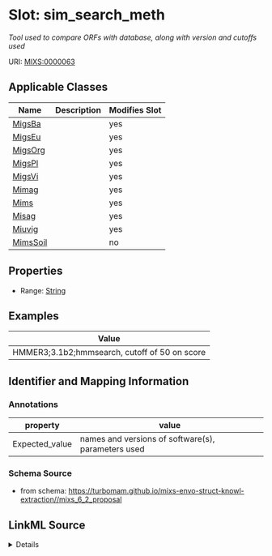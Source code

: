 # Slot: sim_search_meth


_Tool used to compare ORFs with database, along with version and cutoffs used_



URI: [MIXS:0000063](https://w3id.org/mixs/0000063)



<!-- no inheritance hierarchy -->




## Applicable Classes

| Name | Description | Modifies Slot |
| --- | --- | --- |
[MigsBa](MigsBa.md) |  |  yes  |
[MigsEu](MigsEu.md) |  |  yes  |
[MigsOrg](MigsOrg.md) |  |  yes  |
[MigsPl](MigsPl.md) |  |  yes  |
[MigsVi](MigsVi.md) |  |  yes  |
[Mimag](Mimag.md) |  |  yes  |
[Mims](Mims.md) |  |  yes  |
[Misag](Misag.md) |  |  yes  |
[Miuvig](Miuvig.md) |  |  yes  |
[MimsSoil](MimsSoil.md) |  |  no  |







## Properties

* Range: [String](String.md)






## Examples

| Value |
| --- |
| HMMER3;3.1b2;hmmsearch, cutoff of 50 on score |

## Identifier and Mapping Information





### Annotations

| property | value |
| --- | --- |
| Expected_value | names and versions of software(s), parameters used |



### Schema Source


* from schema: https://turbomam.github.io/mixs-envo-struct-knowl-extraction//mixs_6_2_proposal




## LinkML Source

<details>
```yaml
name: sim_search_meth
annotations:
  Expected_value:
    tag: Expected_value
    value: names and versions of software(s), parameters used
description: Tool used to compare ORFs with database, along with version and cutoffs
  used
title: similarity search method
notes:
- method
examples:
- value: HMMER3;3.1b2;hmmsearch, cutoff of 50 on score
in_subset:
- sequencing
from_schema: https://turbomam.github.io/mixs-envo-struct-knowl-extraction//mixs_6_2_proposal
rank: 1000
string_serialization: '{software};{version};{parameters}'
slot_uri: MIXS:0000063
multivalued: false
alias: sim_search_meth
domain_of:
- MigsBa
- MigsEu
- MigsOrg
- MigsPl
- MigsVi
- Mimag
- Mims
- Misag
- Miuvig
range: string

```
</details>